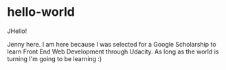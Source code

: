 # hello-world
JHello!

Jenny here. I am here because I was selected for a Google Scholarship to learn Front End Web Development through Udacity.
As long as the world is turning I'm going to be learning :)
